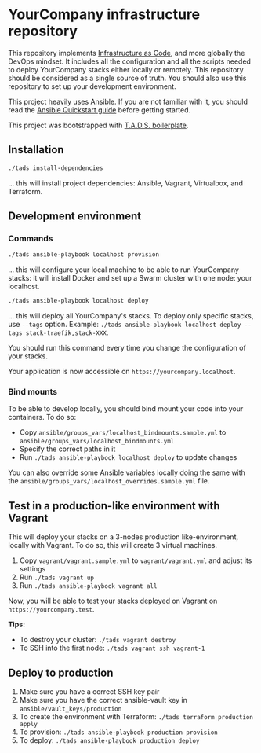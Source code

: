 # YourCompany infrastructure repository

This repository implements [Infrastructure as Code](https://en.wikipedia.org/wiki/Infrastructure_as_code), and more globally the DevOps mindset.
It includes all the configuration and all the scripts needed to deploy YourCompany stacks either locally or remotely.
This repository should be considered as a single source of truth.
You should also use this repository to set up your development environment.

This project heavily uses Ansible. If you are not familiar with it, you should read the [Ansible Quickstart guide](https://docs.ansible.com/ansible/latest/user_guide/quickstart.html) before getting started.

This project was bootstrapped with [T.A.D.S. boilerplate](https://github.com/Thomvaill/tads-boilerplate).

## Installation

```bash
./tads install-dependencies
```

... this will install project dependencies: Ansible, Vagrant, Virtualbox, and Terraform.

## Development environment

### Commands

```bash
./tads ansible-playbook localhost provision
```

... this will configure your local machine to be able to run YourCompany stacks: it will install Docker and set up a Swarm cluster with one node: your localhost.

```bash
./tads ansible-playbook localhost deploy
```

... this will deploy all YourCompany's stacks. To deploy only specific stacks, use `--tags` option. Example: `./tads ansible-playbook localhost deploy --tags stack-traefik,stack-XXX`.

You should run this command every time you change the configuration of your stacks.

Your application is now accessible on `https://yourcompany.localhost`.

### Bind mounts

To be able to develop locally, you should bind mount your code into your containers. To do so:

- Copy `ansible/groups_vars/localhost_bindmounts.sample.yml` to `ansible/groups_vars/localhost_bindmounts.yml`
- Specify the correct paths in it
- Run `./tads ansible-playbook localhost deploy` to update changes

You can also override some Ansible variables locally doing the same with the `ansible/groups_vars/localhost_overrides.sample.yml` file.

## Test in a production-like environment with Vagrant

This will deploy your stacks on a 3-nodes production like-environment, locally with Vagrant. To do so, this will create 3 virtual machines.

1. Copy `vagrant/vagrant.sample.yml` to `vagrant/vagrant.yml` and adjust its settings
2. Run `./tads vagrant up`
3. Run `./tads ansible-playbook vagrant all`

Now, you will be able to test your stacks deployed on Vagrant on `https://yourcompany.test`.

**Tips:**

- To destroy your cluster: `./tads vagrant destroy`
- To SSH into the first node: `./tads vagrant ssh vagrant-1`

## Deploy to production

1. Make sure you have a correct SSH key pair
2. Make sure you have the correct ansible-vault key in `ansible/vault_keys/production`
3. To create the environment with Terraform: `./tads terraform production apply`
4. To provision: `./tads ansible-playbook production provision`
5. To deploy: `./tads ansible-playbook production deploy`
